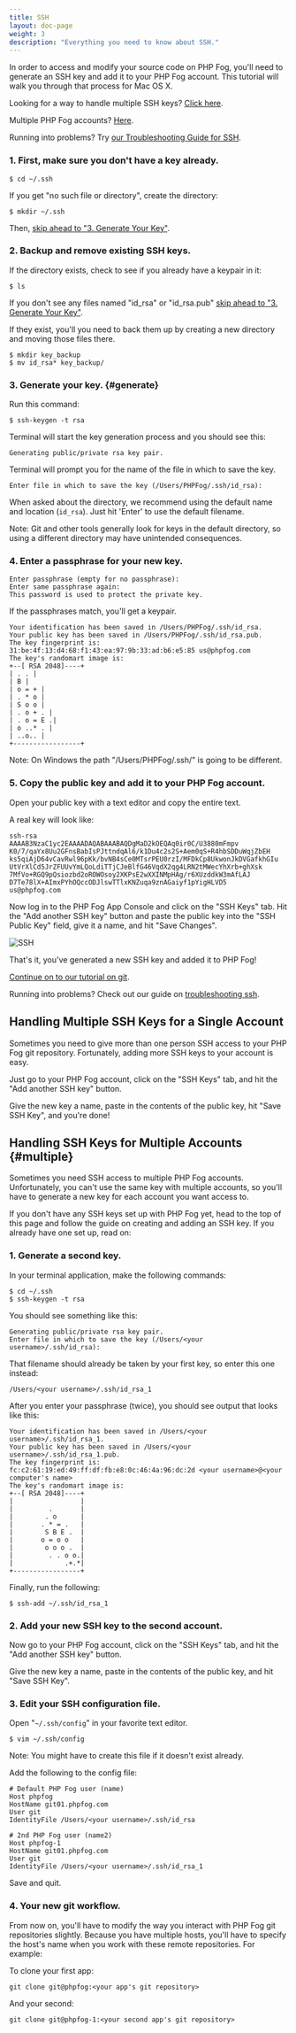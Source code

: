 ```yaml
---
title: SSH
layout: doc-page
weight: 3
description: "Everything you need to know about SSH."
---
```


In order to access and modify your source code on PHP Fog, you'll need to generate an SSH key and add it to your PHP Fog account. This tutorial will walk you through that process for Mac OS X. 

Looking for a way to handle multiple SSH keys? [Click here](#handling-multiple-ssh-keys-for-a-single-account).

Multiple PHP Fog accounts? [Here](#multiple). 

Running into problems? Try [our Troubleshooting Guide for SSH](/troubleshooting#ssh).

### 1. First, make sure you don't have a key already.

    $ cd ~/.ssh

If you get "no such file or directory", create the directory: 

    $ mkdir ~/.ssh

Then, [skip ahead to "3. Generate Your Key"](#generate).

### 2. Backup and remove existing SSH keys.

If the directory exists, check to see if you already have a keypair in it: 

    $ ls

If you don't see any files named "id_rsa" or "id_rsa.pub" [skip ahead to "3. Generate Your Key"](#generate). 

If they exist, you'll you need to back them up by creating a new directory and moving those files there.

	$ mkdir key_backup
	$ mv id_rsa* key_backup/

### 3. Generate your key. {#generate}

Run this command: 

    $ ssh-keygen -t rsa

Terminal will start the key generation process and you should see this:

    Generating public/private rsa key pair.

Terminal will prompt you for the name of the file in which to save the key.

	Enter file in which to save the key (/Users/PHPFog/.ssh/id_rsa):

When asked about the directory, we recommend using the default name and location (`id_rsa`). Just hit 'Enter' to use the default filename.

Note: Git and other tools generally look for keys in the default directory, so using a different directory may have unintended consequences.

### 4. Enter a passphrase for your new key.

	Enter passphrase (empty for no passphrase):
	Enter same passphrase again:
	This password is used to protect the private key.

If the passphrases match, you'll get a keypair.

	Your identification has been saved in /Users/PHPFog/.ssh/id_rsa.
	Your public key has been saved in /Users/PHPFog/.ssh/id_rsa.pub.
	The key fingerprint is:
	31:be:4f:13:d4:68:f1:43:ea:97:9b:33:ad:b6:e5:85 us@phpfog.com
	The key's randomart image is:
	+--[ RSA 2048]----+
	| . . |
	| B |
	| o = + |
	| . * o |
	| S o o |
	| . o + . |
	| . o = E .|
	| o ..* . |
	| ..o.. |
	+-----------------+

Note: On Windows the path "/Users/PHPFog/.ssh/" is going to be different.

### 5. Copy the public key and add it to your PHP Fog account.

Open your public key with a text editor and copy the entire text.

A real key will look like:

	ssh-rsa
	AAAAB3NzaC1yc2EAAAADAQABAAABAQDgMaD2kOEQAq0ir0C/U3880mFmpv
	K0/7/qaYx8Uu2GFnsBabIsPJttndqAl6/k1Du4c2s2S+Aem0qS+R4hbSDDuWqjZbEH
	ks5qiAjD64vCavRwl96pKk/bvNB4sCe0MTsrPEU0rzI/MFDkCp8UkwonJkDVGafkhGIu
	UtVrXlCd5JrZFUUvYmLQoLdiTTjCJeBlfG46VqdX2qg4LRN2tMWecYhXrb+ghXsk
	7MfVo+RGQ9pQsiozbd2oROWOsoy2XKPsE2wXXINMpHAg/r6XUzddkW3mAfLAJ
	D7Te78lX+AImxPYhOQccODJlswTTlxKNZuqa9znAGaiyf1pYigHLVD5
	us@phpfog.com

Now log in to the PHP Fog App Console and click on the "SSH Keys" tab. Hit the "Add another SSH key" button and paste the public key into the "SSH Public Key" field, give it a name, and hit "Save Changes".

<img class="screenshot" src="/img/screenshots/ssh.png" alt="SSH"/>

That's it, you've generated a new SSH key and added it to PHP Fog! 

[Continue on to our tutorial on git](/getting-started/git).

Running into problems? Check out our guide on [troubleshooting ssh](/troubleshooting#ssh).

## Handling Multiple SSH Keys for a Single Account

Sometimes you need to give more than one person SSH access to your PHP Fog git repository. Fortunately, adding more SSH keys to your account is easy. 

Just go to your PHP Fog account, click on the "SSH Keys" tab, and hit the "Add another SSH key" button. 

Give the new key a name, paste in the contents of the public key, hit "Save SSH Key", and you're done!

## Handling SSH Keys for Multiple Accounts {#multiple}

Sometimes you need SSH access to multiple PHP Fog accounts. Unfortunately, you can't use the same key with multiple accounts, so you'll have to generate a new key for each account you want access to. 

If you don't have any SSH keys set up with PHP Fog yet, head to the top of this page and follow the guide on creating and adding an SSH key. If you already have one set up, read on:

### 1. Generate a second key.

In your terminal application, make the following commands:

    $ cd ~/.ssh
    $ ssh-keygen -t rsa

You should see something like this:

    Generating public/private rsa key pair.
	Enter file in which to save the key (/Users/<your username>/.ssh/id_rsa): 

That filename should already be taken by your first key, so enter this one instead:

	/Users/<your username>/.ssh/id_rsa_1 

After you enter your passphrase (twice), you should see output that looks like this: 

	Your identification has been saved in /Users/<your username>/.ssh/id_rsa_1.
	Your public key has been saved in /Users/<your username>/.ssh/id_rsa_1.pub.
	The key fingerprint is:
	fc:c2:61:19:ed:49:ff:df:fb:e8:0c:46:4a:96:dc:2d <your username>@<your computer's name>
	The key's randomart image is:
	+--[ RSA 2048]----+
	|                 |
	|         .       |
	|        . o      |
	|       . * = .   |
	|        S B E .  |
	|       o = o o   |
	|        o o o .  |
	|         . . o o.|
	|             .+.*|
	+-----------------+

Finally, run the following:

	$ ssh-add ~/.ssh/id_rsa_1

### 2. Add your new SSH key to the second account.

Now go to your PHP Fog account, click on the "SSH Keys" tab, and hit the "Add another SSH key" button. 

Give the new key a name, paste in the contents of the public key, and hit "Save SSH Key".

### 3. Edit your SSH configuration file.

Open "`~/.ssh/config`" in your favorite text editor.

	$ vim ~/.ssh/config

Note: You might have to create this file if it doesn't exist already.

Add the following to the config file: 

	# Default PHP Fog user (name)
	Host phpfog
	HostName git01.phpfog.com
	User git
	IdentityFile /Users/<your username>/.ssh/id_rsa

	# 2nd PHP Fog user (name2)
	Host phpfog-1
	HostName git01.phpfog.com
	User git
	IdentityFile /Users/<your username>/.ssh/id_rsa_1

Save and quit. 

### 4. Your new git workflow.

From now on, you'll have to modify the way you interact with PHP Fog git repositories slightly. Because you have multiple hosts, you'll have to specify the host's name when you work with these remote repositories. For example:

To clone your first app:

	git clone git@phpfog:<your app's git repository>

And your second:

	git clone git@phpfog-1:<your second app's git repository>
